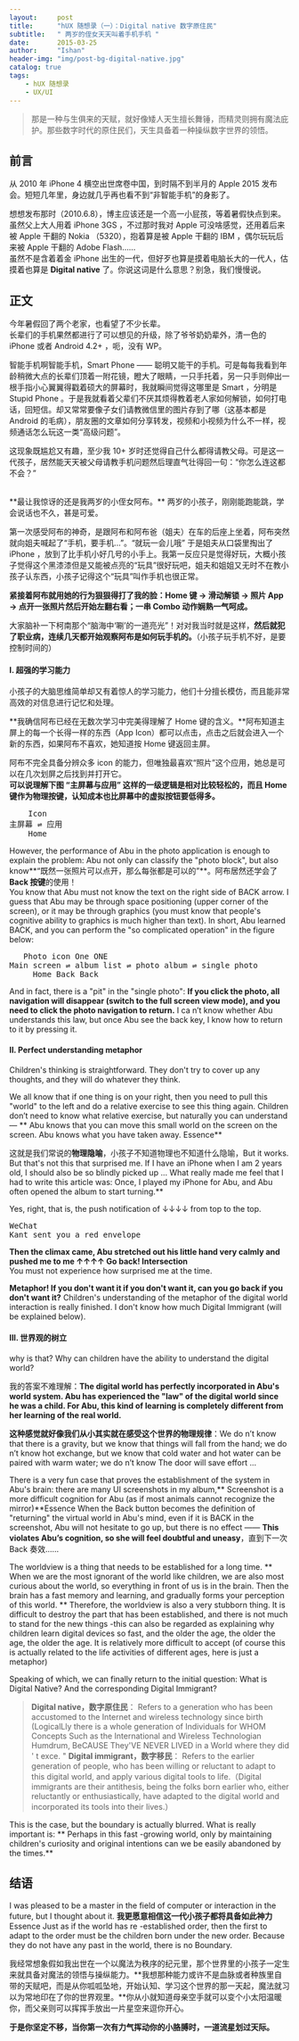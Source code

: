 ```yaml
---
layout:     post
title:      "hUX 随想录（一）：Digital native 数字原住民"
subtitle:   " 两岁的侄女天天叫着手机手机 "
date:       2015-03-25 
author:     "Ishan"
header-img: "img/post-bg-digital-native.jpg"
catalog: true
tags:
    - hUX 随想录
    - UX/UI
---
```


> 那是一种与生俱来的天赋，就好像矮人天生擅长舞锤，而精灵则拥有魔法庇护。那些数字时代的原住民们，天生具备着一种操纵数字世界的领悟。

## 前言

从 2010 年 iPhone 4 横空出世席卷中国，到时隔不到半月的 Apple 2015 发布会。短短几年里，身边就几乎再也看不到“非智能手机”的身影了。

想想发布那时（2010.6.8），博主应该还是一个高一小屁孩，等着暑假快点到来。虽然父上大人用着 iPhone 3GS ，不过那时我对 Apple 可没啥感觉，还用着后来被 Apple 干翻的 Nokia （5320），抱着算是被 Apple 干翻的 IBM ，偶尔玩玩后来被 Apple 干翻的 Adobe Flash……  
虽然不是含着着金 iPhone 出生的一代，但好歹也算是摸着电脑长大的一代人，估摸着也算是 **Digital native** 了。你说这词是什么意思？别急，我们慢慢说。


## 正文

今年暑假回了两个老家，也看望了不少长辈。  
长辈们的手机果然都进行了可以想见的升级，除了爷爷奶奶辈外，清一色的 iPhone 或者 Android 4.2+ ，呃，没有 WP。

智能手机啊智能手机，Smart Phone —— 聪明又能干的手机。可是每每我看到年龄稍微大点的长辈们顶着一附花镜，瞪大了眼睛，一只手托着，另一只手则伸出一根手指小心翼翼得戳着硕大的屏幕时，我就瞬间觉得这哪里是 Smart ，分明是 Stupid Phone 。于是我就看着父辈们不厌其烦得教着老人家如何解锁，如何打电话，回短信。却又常常要像子女们请教微信里的图片存到了哪（这基本都是 Android 的毛病），朋友圈的文章如何分享转发，视频和小视频为什么不一样，视频通话怎么玩这一类“高级问题”。  

这现象既尴尬又有趣，至少我 10+ 岁时还觉得自己什么都得请教父母。可是这一代孩子，居然能天天被父母请教手机问题然后理直气壮得回一句：“你怎么连这都不会？”  

<br>
**最让我惊讶的还是我两岁的小侄女阿布。**  
两岁的小孩子，刚刚能跑能跳，学会说话也不久，甚是可爱。

第一次感受阿布的神奇，是跟阿布和阿布爸（姐夫）在车的后座上坐着，阿布突然就向姐夫喊起了“手机，要手机…”。“就玩一会儿哦” 于是姐夫从口袋里掏出了 iPhone ，放到了比手机小好几号的小手上。我第一反应只是觉得好玩，大概小孩子觉得这个黑漆漆但是又能被点亮的“玩具”很好玩吧，姐夫和姐姐又无时不在教小孩子认东西，小孩子记得这个“玩具”叫作手机也很正常。

**紧接着阿布就用她的行为狠狠得打了我的脸：Home 键 → 滑动解锁 → 照片 App → 点开一张照片然后开始左翻右看；一串 Combo 动作娴熟一气呵成。**  

大家脑补一下柯南那个“脑海中‘唰’的一道亮光”！对对我当时就是这样，**然后就犯了职业病，连续几天都开始观察阿布是如何玩手机的。**（小孩子玩手机不好，是要控制时间的）


#### I. 超强的学习能力

小孩子的大脑思维简单却又有着惊人的学习能力，他们十分擅长模仿，而且能非常高效的对信息进行记忆和处理。

**我确信阿布已经在无数次学习中完美得理解了 Home 键的含义。**阿布知道主屏上的每一个长得一样的东西（App Icon）都可以点击，点击之后就会进入一个新的东西，如果阿布不喜欢，她知道按 Home 键返回主屏。

阿布不完全具备分辨众多 icon 的能力，但唯独最喜欢“照片”这个应用，她总是可以在几次划屏之后找到并打开它。  
**可以说理解下图 “主屏幕与应用” 这样的一级逻辑是相对比较轻松的，而且 Home 键作为物理按键，认知成本也比屏幕中的虚拟按钮要低得多。**

<pre>
    Icon
主屏幕 ⇌ 应用
    Home 
</pre>

However, the performance of Abu in the photo application is enough to explain the problem: Abu not only can classify the "photo block", but also know**“既然一张照片可以点开，那么每张都是可以的”**。阿布居然还学会了 **Back 按键**的使用！  
You know that Abu must not know the text on the right side of BACK arrow. I guess that Abu may be through space positioning (upper corner of the screen), or it may be through graphics (you must know that people's cognitive ability to graphics is much higher than text). In short, Abu learned BACK, and you can perform the "so complicated operation" in the figure below:

<pre>
   Photo icon One ONE
Main screen ⇌ album list ⇌ photo album ⇌ single photo
     Home Back Back
</pre>

And in fact, there is a "pit" in the "single photo": **If you click the photo, all navigation will disappear (switch to the full screen view mode), and you need to click the photo navigation to return.** I ca n’t know whether Abu understands this law, but once Abu see the back key, I know how to return to it by pressing it.

#### II. Perfect understanding metaphor

Children's thinking is straightforward. They don't try to cover up any thoughts, and they will do whatever they think.

We all know that if one thing is on your right, then you need to pull this "world" to the left and do a relative exercise to see this thing again. Children don’t need to know what relative exercise, but naturally you can understand — ** Abu knows that you can move this small world on the screen on the screen. Abu knows what you have taken away. Essence**

这就是我们常说的**物理隐喻**，小孩子不知道物理也不知道什么隐喻，But it works.
But that's not this that surprised me. If I have an iPhone when I am 2 years old, I should also be so blindly picked up ...
What really made me feel that I had to write this article was: Once, I played my iPhone for Abu, and Abu often opened the album to start turning.**

Yes, right, that is, the push notification of ↓↓↓↓ from top to the top.

<pre>
WeChat 
Kant sent you a red envelope
</pre>

**Then the climax came, Abu stretched out his little hand very calmly and pushed me to me ↑↑↑↑ Go back! Intersection**  
You must not experience how surprised me at the time.

**Metaphor! If you don't want it if you don't want it, can you go back if you don't want it?** Children's understanding of the metaphor of the digital world interaction is really finished. I don't know how much Digital Immigrant (will be explained below).


####  III. 世界观的树立

why is that? Why can children have the ability to understand the digital world?

我的答案不难理解：**The digital world has perfectly incorporated in Abu's world system. Abu has experienced the "law" of the digital world since he was a child. For Abu, this kind of learning is completely different from her learning of the real world.**

**这种感觉就好像我们从小其实就在感受这个世界的物理规律**：We do n’t know that there is a gravity, but we know that things will fall from the hand; we do n’t know hot exchange, but we know that cold water and hot water can be paired with warm water; we do n’t know The door will save effort ...

There is a very fun case that proves the establishment of the system in Abu's brain: there are many UI screenshots in my album,**
Screenshot is a more difficult cognition for Abu (as if most animals cannot recognize the mirror)**Essence When the Back button becomes the definition of "returning" the virtual world in Abu's mind, even if it is BACK in the screenshot, Abu will not hesitate to go up, but there is no effect —— **This violates Abu’s cognition, so she will feel doubtful and uneasy**，直到下一次 Back 奏效……

The worldview is a thing that needs to be established for a long time. ** When we are the most ignorant of the world like children, we are also most curious about the world, so everything in front of us is in the brain. Then the brain has a fast memory and learning, and gradually forms your perception of this world. **
Therefore, the worldview is also a very stubborn thing. It is difficult to destroy the part that has been established, and there is not much to stand for the new things -this can also be regarded as explaining why children learn digital devices so fast, and the older the age, the older the age, the older the age. It is relatively more difficult to accept (of course this is actually related to the life activities of different ages, here is just a metaphor)

Speaking of which, we can finally return to the initial question:
What is Digital Native? And the corresponding Digital Immigrant?

> **Digital native，数字原住民**： Refers to a generation who has been accustomed to the Internet and wireless technology since birth (LogicalLly there is a whole generation of Individuals for WHOM Concepts Such as the International and Wireless Technologian Humdrum, BeCAUSE They'VE NEVER LIVED in a World where they did ' t exce.
"
>  **Digital immigrant，数字移民**：
Refers to the earlier generation of people, who has been willing or reluctant to adapt to this digital world, and apply various digital tools to life.（Digital immigrants are their antithesis, being the folks born earlier who, either reluctantly or enthusiastically, have adapted to the digital world and incorporated its tools into their lives.）

This is the case, but the boundary is actually blurred. What is really important is: ** Perhaps in this fast -growing world, only by maintaining children's curiosity and original intentions can we be easily abandoned by the times.**

## 结语

I was pleased to be a master in the field of computer or interaction in the future, but I thought about it.
**我更愿意相信这一代小孩子都将具备如此神力**Essence Just as if the world has re -established order, then the first to adapt to the order must be the children born under the new order. Because they do not have any past in the world, there is no Boundary.

我经常想象假如我出世在一个以魔法为秩序的纪元里，那个世界里的小孩子一定生来就具备对魔法的领悟与操纵能力。**我想那种能力或许不是血脉或者种族里自带的天赋吧，而是从你呱呱坠地，开始认知、学习这个世界的那一天起，魔法就习以为常地印在了你的世界观里。**你从小就知道母亲空手就可以变个小太阳温暖你，而父亲则可以挥挥手放出一片星空来逗你开心。

**于是你坚定不移，当你第一次有力气挥动你的小胳膊时，一道流星划过天际。**


